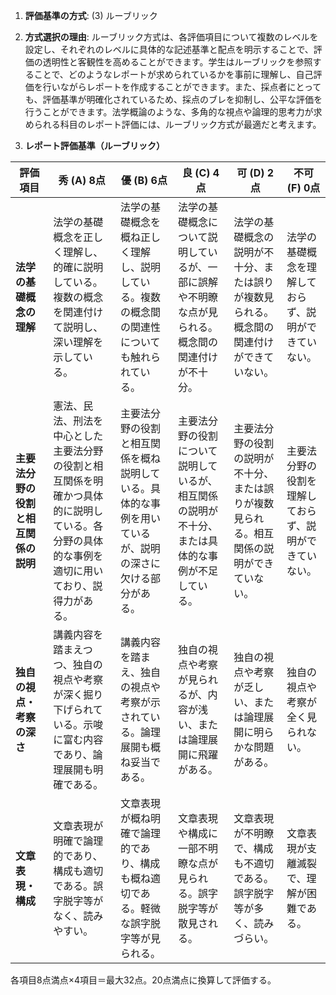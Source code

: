 1. **評価基準の方式**: (3) ルーブリック

2. **方式選択の理由**: ルーブリック方式は、各評価項目について複数のレベルを設定し、それぞれのレベルに具体的な記述基準と配点を明示することで、評価の透明性と客観性を高めることができます。学生はルーブリックを参照することで、どのようなレポートが求められているかを事前に理解し、自己評価を行いながらレポートを作成することができます。また、採点者にとっても、評価基準が明確化されているため、採点のブレを抑制し、公平な評価を行うことができます。法学概論のような、多角的な視点や論理的思考力が求められる科目のレポート評価には、ルーブリック方式が最適だと考えます。

3. **レポート評価基準（ルーブリック）**

| 評価項目 | 秀 (A) 8点 | 優 (B) 6点 | 良 (C) 4点 | 可 (D) 2点 | 不可 (F) 0点 |
|---|---|---|---|---|---|
| **法学の基礎概念の理解** | 法学の基礎概念を正しく理解し、的確に説明している。複数の概念を関連付けて説明し、深い理解を示している。 | 法学の基礎概念を概ね正しく理解し、説明している。複数の概念間の関連性についても触れられている。 | 法学の基礎概念について説明しているが、一部に誤解や不明瞭な点が見られる。概念間の関連付けが不十分。 | 法学の基礎概念の説明が不十分、または誤りが複数見られる。概念間の関連付けができていない。 | 法学の基礎概念を理解しておらず、説明ができていない。 |
| **主要法分野の役割と相互関係の説明** | 憲法、民法、刑法を中心とした主要法分野の役割と相互関係を明確かつ具体的に説明している。各分野の具体的な事例を適切に用いており、説得力がある。 | 主要法分野の役割と相互関係を概ね説明している。具体的な事例を用いているが、説明の深さに欠ける部分がある。 | 主要法分野の役割について説明しているが、相互関係の説明が不十分、または具体的な事例が不足している。 | 主要法分野の役割の説明が不十分、または誤りが複数見られる。相互関係の説明ができていない。 | 主要法分野の役割を理解しておらず、説明ができていない。 |
| **独自の視点・考察の深さ** | 講義内容を踏まえつつ、独自の視点や考察が深く掘り下げられている。示唆に富む内容であり、論理展開も明確である。 | 講義内容を踏まえ、独自の視点や考察が示されている。論理展開も概ね妥当である。 | 独自の視点や考察が見られるが、内容が浅い、または論理展開に飛躍がある。 | 独自の視点や考察が乏しい、または論理展開に明らかな問題がある。 | 独自の視点や考察が全く見られない。 |
| **文章表現・構成** | 文章表現が明確で論理的であり、構成も適切である。誤字脱字等がなく、読みやすい。 | 文章表現が概ね明確で論理的であり、構成も概ね適切である。軽微な誤字脱字等が見られる。 | 文章表現や構成に一部不明瞭な点が見られる。誤字脱字等が散見される。 | 文章表現が不明瞭で、構成も不適切である。誤字脱字等が多く、読みづらい。 | 文章表現が支離滅裂で、理解が困難である。 |


各項目8点満点×4項目＝最大32点。20点満点に換算して評価する。
